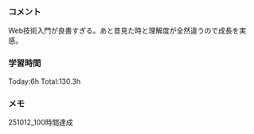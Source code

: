 ### コメント
Web技術入門が良書すぎる。あと昔見た時と理解度が全然違うので成長を実感。

### 学習時間
Today:6h
Total:130.3h

### メモ
251012_100時間達成